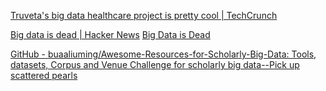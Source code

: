
[Truveta's big data healthcare project is pretty cool | TechCrunch](https://techcrunch.com/2022/11/07/truvetas-big-data-healthcare-project-is-pretty-cool)

[Big data is dead | Hacker News](https://news.ycombinator.com/item?id=34694926)
[Big Data is Dead](https://motherduck.com/blog/big-data-is-dead/)

[GitHub - buaaliuming/Awesome-Resources-for-Scholarly-Big-Data: Tools, datasets, Corpus and Venue Challenge for scholarly big data--Pick up scattered pearls](https://github.com/buaaliuming/Awesome-Resources-for-Scholarly-Big-Data)
